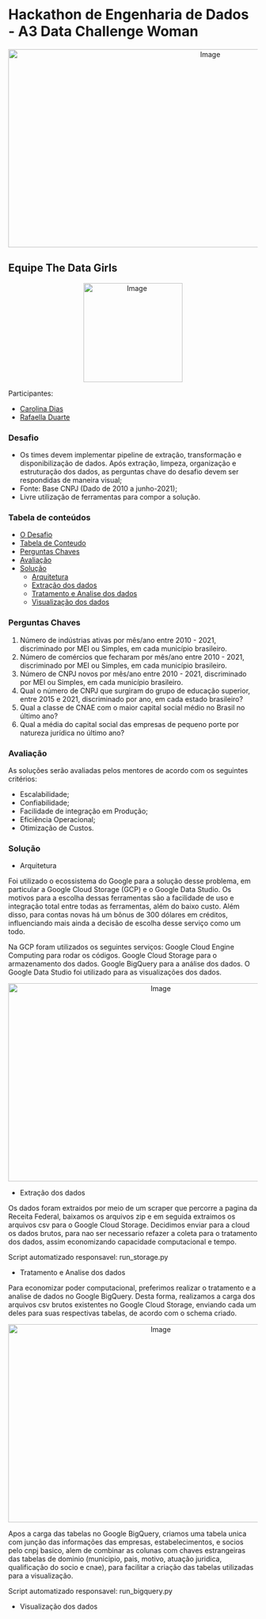# Hackathon de Engenharia de Dados - A3 Data Challenge Woman

<p align="center">
<img src="https://github.com/elladarte/thedatagirl_hackathon/blob/main/images/logo_hackathon.png" alt="Image" height="400" width="800"/>
</p>

## Equipe The Data Girls

<p align="center">
<img src="https://github.com/elladarte/thedatagirl_hackathon/blob/main/images/the_data_girls.png" alt="Image" height="200" width="200"/>
</p>

Participantes:
- [Carolina Dias](https://www.linkedin.com/in/carodias/)
- [Rafaella Duarte](https://www.linkedin.com/in/rafaella-duarte-044276130/)
    
### Desafio

-  Os  times  devem  implementar  pipeline  de  extração,  transformação  e  disponibilização  de  dados.  Após  extração,  limpeza, organização e estruturação dos dados, as perguntas  chave do desafio devem ser respondidas de maneira visual;
- Fonte: Base CNPJ (Dado de 2010 a junho-2021);
- Livre utilização de ferramentas para compor a solução.

### Tabela de conteúdos
<!--ts-->
* [O Desafio](#desafio)
* [Tabela de Conteudo](#tabela-de-conteudo)
* [Perguntas Chaves](#perguntas-chaves)
* [Avaliação](#avaliação)
* [Solução](#solução)
    * [Arquitetura](#arquitetura)
    * [Extração dos dados](#extração-dos-dados)
    * [Tratamento e Analise dos dados](#tratamento-e-analise-dos-dados)
    * [Visualização dos dados](#visualização-dos-dados)
<!--te-->

### Perguntas Chaves

1. Número de indústrias ativas por mês/ano entre 2010 - 2021, discriminado por MEI ou Simples, em cada município brasileiro.
2. Número de comércios que fecharam por mês/ano entre 2010 - 2021, discriminado por MEI ou Simples, em cada município brasileiro.
3. Número de CNPJ novos por mês/ano entre 2010 - 2021, discriminado por MEI ou Simples, em cada município brasileiro.
4. Qual o número de CNPJ que surgiram do grupo de educação superior, entre 2015 e 2021, discriminado por ano, em cada estado brasileiro?
5. Qual a classe de CNAE com o maior capital social médio no Brasil no último ano?
6. Qual a média do capital social das empresas de pequeno porte por natureza  jurídica no último ano?

### Avaliação

As soluções serão avaliadas pelos mentores de acordo com os  seguintes critérios:
- Escalabilidade;
- Confiabilidade;
- Facilidade de integração em Produção;
- Eficiência Operacional;
- Otimização de Custos.

### Solução
- Arquitetura

Foi utilizado o ecossistema do Google para a solução desse problema, em particular a Google Cloud Storage (GCP) e o Google Data Studio. Os motivos para a escolha dessas ferramentas são a facilidade de uso e integração total entre todas as ferramentas, além do baixo custo. Além disso, para contas novas há um bônus de 300 dólares em créditos, influenciando mais ainda a decisão de escolha desse serviço como um todo.

Na GCP foram utilizados os seguintes serviços:
Google Cloud Engine Computing para rodar os códigos.
Google Cloud Storage para o armazenamento dos dados.
Google BigQuery para a análise dos dados.
O Google Data Studio foi utilizado para as visualizações dos dados.

<p align="center">
<img src="https://github.com/elladarte/thedatagirl_hackathon/blob/main/images/arquitetura.png" alt="Image" height="400" width="600"/>
</p>

- Extração dos dados

Os dados foram extraidos por meio de um scraper que percorre a pagina da Receita Federal, baixamos os arquivos zip e em seguida extraimos os arquivos csv para o Google Cloud Storage. Decidimos enviar para a cloud os dados brutos, para nao ser necessario refazer a coleta para o tratamento dos dados, assim economizando capacidade computacional e tempo.

Script automatizado responsavel: 
    run_storage.py

- Tratamento e Analise dos dados

Para economizar poder computacional, preferimos realizar o tratamento e a analise de dados no Google BigQuery. Desta forma, realizamos a carga dos arquivos csv brutos existentes no Google Cloud Storage, enviando cada um deles para suas respectivas tabelas, de acordo com o schema criado.

<p align="center">
<img src="https://github.com/elladarte/thedatagirl_hackathon/blob/main/images/diagrama_DB.png" alt="Image" height="400" width="600"/>
</p>

Apos a carga das tabelas no Google BigQuery, criamos uma tabela unica com junção das informações das empresas, estabelecimentos, e socios pelo cnpj basico, alem de combinar as colunas com chaves estrangeiras das tabelas de dominio (municipio, pais, motivo, atuação juridica, qualificação do socio e cnae), para facilitar a criação das tabelas utilizadas para a visualização. 

Script automatizado responsavel:
    run_bigquery.py

- Visualização dos dados

